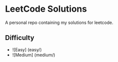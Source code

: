# LeetCode Solutions

A personal repo containing my solutions for leetcode.

## Difficulty

- ![Easy] (easy/)
- ![Medium] (medium/)
